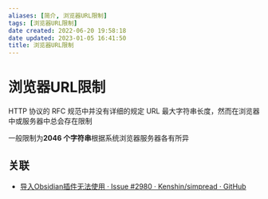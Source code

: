 ```yaml
---
aliases: [简介, 浏览器URL限制]
tags: [浏览器URL限制]
date created: 2022-06-20 19:58:18
date updated: 2023-01-05 16:41:50
title: 浏览器URL限制
---
```


# 浏览器URL限制

HTTP 协议的 RFC 规范中并没有详细的规定 URL 最大字符串长度，然而在浏览器中或服务器中总会存在限制

一般限制为**2046 个字符串**根据系统浏览器服务器各有所异

## 关联

- [导入Obsidian插件无法使用 · Issue #2980 · Kenshin/simpread · GitHub](https://github.com/Kenshin/simpread/issues/2980)
